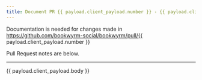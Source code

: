 ```yaml
---
title: Document PR {{ payload.client_payload.number }} - {{ payload.client_payload.title }}
---
```


Documentation is needed for changes made in https://github.com/bookwyrm-social/bookwyrm/pull/{{ payload.client_payload.number }}

Pull Request notes are below.

---

{{ payload.client_payload.body }}
